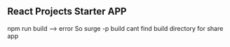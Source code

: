 ## React Projects Starter APP
 npm run build --> error
So surge -p build cant find build directory for share app
